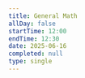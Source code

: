```yaml
---
title: General Math
allDay: false
startTime: 12:00
endTime: 12:30
date: 2025-06-16
completed: null
type: single
---
```

